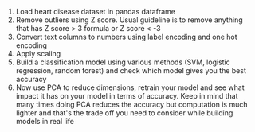 1. Load heart disease dataset in pandas dataframe
2. Remove outliers using Z score. Usual guideline is to remove anything that has Z score > 3 formula or Z score < -3
3. Convert text columns to numbers using label encoding and one hot encoding
4. Apply scaling
5. Build a classification model using various methods (SVM, logistic regression, random forest) and check which model gives you the best accuracy
6. Now use PCA to reduce dimensions, retrain your model and see what impact it has on your model in terms of accuracy. Keep in mind that many times doing PCA reduces the accuracy but computation is much lighter and that's the trade off you need to consider while building models in real life



 